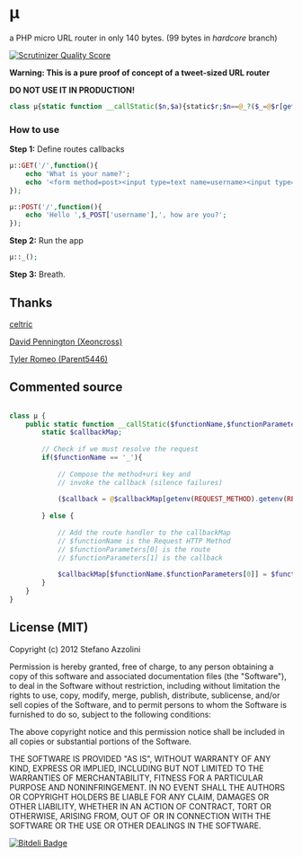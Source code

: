 # µ

a PHP micro URL router in only 140 bytes. (99 bytes in *hardcore* branch)

[![Scrutinizer Quality Score](https://scrutinizer-ci.com/g/lastguest/mu/badges/quality-score.png?s=e29b47be8993b94957e9e6e9f37edd6184f6c753)](https://scrutinizer-ci.com/g/lastguest/mu/)

**Warning: This is a pure proof of concept of a tweet-sized URL router**

**DO NOT USE IT IN PRODUCTION!**

```php
class µ{static function __callStatic($n,$a){static$r;$n==@_?($_=@$r[getenv(REQUEST_METHOD).getenv(REQUEST_URI)])&&$_():$r[$n.$a[0]]=$a[1];}}
```

### How to use

**Step 1:** Define routes callbacks

```php
µ::GET('/',function(){
    echo 'What is your name?';
    echo '<form method=post><input type=text name=username><input type=submit></form>';
});
```
	
```php
µ::POST('/',function(){
    echo 'Hello ',$_POST['username'],', how are you?';
});
```

**Step 2:** Run the app
	
```php
µ::_();
```

**Step 3:** Breath.

## Thanks
[celtric](https://github.com/celtric)

[David Pennington (Xeoncross)](https://github.com/Xeoncross)

[Tyler Romeo (Parent5446)](https://github.com/Parent5446)


## Commented source

```php

class µ {
    public static function __callStatic($functionName,$functionParameters){
        static $callbackMap;
        
        // Check if we must resolve the request
        if($functionName == '_'){
        
            // Compose the method+uri key and
            // invoke the callback (silence failures)
        
            ($callback = @$callbackMap[getenv(REQUEST_METHOD).getenv(REQUEST_URI)]) && $callback();
        
        } else {
        
            // Add the route handler to the callbackMap
            // $functionName is the Request HTTP Method
            // $functionParameters[0] is the route
            // $functionParameters[1] is the callback
        
            $callbackMap[$functionName.$functionParameters[0]] = $functionParameters[1];
        }
    }
}
```


## License (MIT)

Copyright (c) 2012 Stefano Azzolini

Permission is hereby granted, free of charge, to any person
obtaining a copy of this software and associated documentation
files (the "Software"), to deal in the Software without
restriction, including without limitation the rights to use,
copy, modify, merge, publish, distribute, sublicense, and/or sell
copies of the Software, and to permit persons to whom the
Software is furnished to do so, subject to the following
conditions:

The above copyright notice and this permission notice shall be
included in all copies or substantial portions of the Software.

THE SOFTWARE IS PROVIDED "AS IS", WITHOUT WARRANTY OF ANY KIND,
EXPRESS OR IMPLIED, INCLUDING BUT NOT LIMITED TO THE WARRANTIES
OF MERCHANTABILITY, FITNESS FOR A PARTICULAR PURPOSE AND
NONINFRINGEMENT. IN NO EVENT SHALL THE AUTHORS OR COPYRIGHT
HOLDERS BE LIABLE FOR ANY CLAIM, DAMAGES OR OTHER LIABILITY,
WHETHER IN AN ACTION OF CONTRACT, TORT OR OTHERWISE, ARISING
FROM, OUT OF OR IN CONNECTION WITH THE SOFTWARE OR THE USE OR
OTHER DEALINGS IN THE SOFTWARE.


[![Bitdeli Badge](https://d2weczhvl823v0.cloudfront.net/lastguest/mu/trend.png)](https://bitdeli.com/free "Bitdeli Badge")

